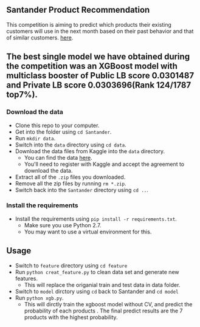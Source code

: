 Santander Product Recommendation 
-----------------------

This competition is aiming to predict which products their existing customers will use in the next month based on their past behavior and that of similar customers. [here](https://www.kaggle.com/c/santander-product-recommendation).

The best single model we have obtained during the competition was an XGBoost model with multiclass booster of Public LB score 0.0301487 and Private LB score 0.0303696(Rank 124/1787 top7%).
----------------------

### Download the data

* Clone this repo to your computer.
* Get into the folder using `cd Santander`.
* Run `mkdir data`.
* Switch into the `data` directory using `cd data`.
* Download the data files from Kaggle into the `data` directory.  
    * You can find the data [here](https://www.kaggle.com/c/santander-product-recommendation/data).
    * You'll need to register with Kaggle and accept the agreement to download the data.
* Extract all of the `.zip` files you downloaded.
* Remove all the zip files by running `rm *.zip`.
* Switch back into the `Santander` directory using `cd ..`.

### Install the requirements
 
* Install the requirements using `pip install -r requirements.txt`.
    * Make sure you use Python 2.7.
    * You may want to use a virtual environment for this.

Usage
-----------------------

* Switch to `feature` directory using `cd feature`
* Run `python creat_feature.py` to clean data set and generate new features.
    * This will replace the origanial train and test data in data folder.
* Switch to `model` dirctory using `cd` back to Santander and `cd model`
* Run `python xgb.py`.
    * This will dirctly train the xgboost model without CV, and predict the probability of each products
    . The final predict results are the 7 products with the highest probability.

